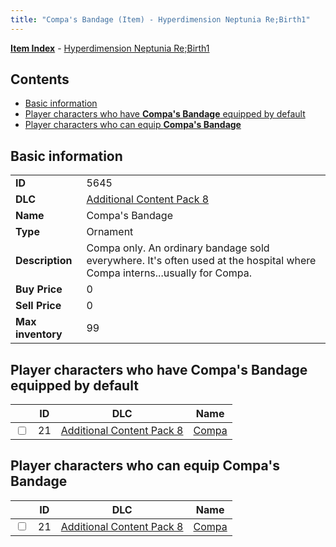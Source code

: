 ```yaml
---
title: "Compa's Bandage (Item) - Hyperdimension Neptunia Re;Birth1"
---
```


[**Item Index**](/neptunia/rb1/item/index.html) - [Hyperdimension Neptunia Re;Birth1](/neptunia/rb1)

## Contents

- [Basic information](#basic-information)
- [Player characters who have **Compa's Bandage** equipped by default](#player-characters-who-have-compas-bandage-equipped-by-default)
- [Player characters who can equip **Compa's Bandage**](#player-characters-who-can-equip-compas-bandage)

## Basic information

|   |   |
| -- | -- |
| **ID** | 5645 |
| **DLC** | [Additional Content Pack 8](/neptunia/rb1/dlc/17-pack8.html) |
| **Name** | Compa's Bandage |
| **Type** | Ornament |
| **Description** | Compa only. An ordinary bandage sold everywhere. It's often used at the hospital where Compa interns...usually for Compa. |
| **Buy Price** | 0 |
| **Sell Price** | 0 |
| **Max inventory** | 99 |

## Player characters who have **Compa's Bandage** equipped by default

|    | ID | DLC | Name |
| -- | -- | --- | ---- |
| <input type="checkbox" id="rb1-player-17-21" class="trackbox" /> | 21 | [Additional Content Pack 8](/neptunia/rb1/dlc/17-pack8.html) | [Compa](/neptunia/rb1/player/17-21-compa.html) |

## Player characters who can equip **Compa's Bandage**

|    | ID | DLC | Name |
| -- | -- | --- | ---- |
| <input type="checkbox" id="rb1-player-17-21" class="trackbox" /> | 21 | [Additional Content Pack 8](/neptunia/rb1/dlc/17-pack8.html) | [Compa](/neptunia/rb1/player/17-21-compa.html) |